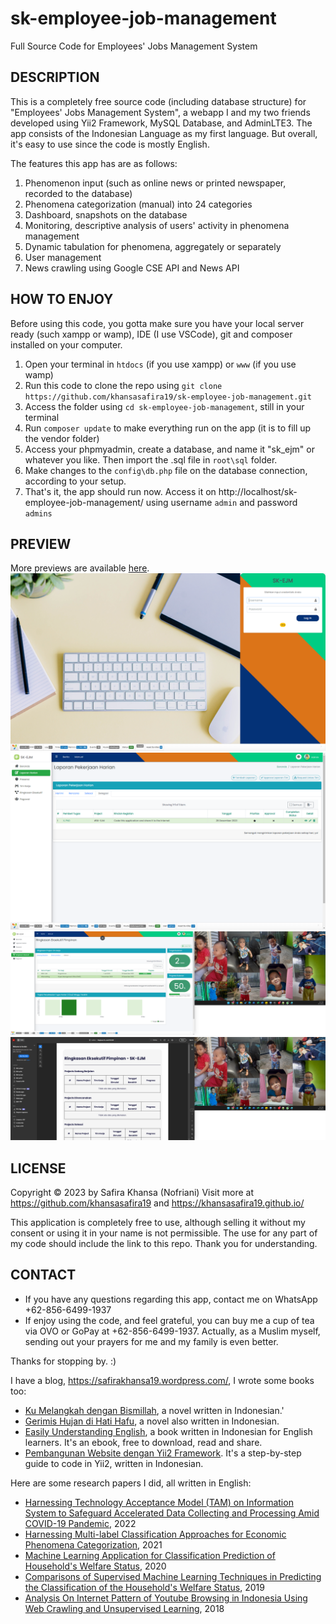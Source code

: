 # sk-employee-job-management
Full Source Code for Employees' Jobs Management System

## DESCRIPTION
This is a completely free source code (including database structure) for "Employees' Jobs Management System", a webapp I and my two friends developed using Yii2 Framework, MySQL Database, and AdminLTE3. The app consists of the Indonesian Language as my first language. But overall, it's easy to use since the code is mostly English. 

The features this app has are as follows:
1. Phenomenon input (such as online news or printed newspaper, recorded to the database)
2. Phenomena categorization (manual) into 24 categories
3. Dashboard, snapshots on the database
4. Monitoring, descriptive analysis of users' activity in phenomena management
5. Dynamic tabulation for phenomena, aggregately or separately
6. User management
7. News crawling using Google CSE API and News API

## HOW TO ENJOY
Before using this code, you gotta make sure you have your local server ready (such xampp or wamp), IDE (I use VSCode), git and composer installed on your computer.

1. Open your terminal in ```htdocs``` (if you use xampp) or ```www``` (if you use wamp)
2. Run this code to clone the repo using ```git clone https://github.com/khansasafira19/sk-employee-job-management.git```
3. Access the folder using ```cd sk-employee-job-management```, still in your terminal
4. Run ```composer update``` to make everything run on the app (it is to fill up the vendor folder)
5. Access your phpmyadmin, create a database, and name it "sk_ejm" or whatever you like. Then import the .sql file in ```root\sql``` folder.
6. Make changes to the ```config\db.php``` file on the database connection, according to your setup.
7. That's it, the app should run now. Access it on http://localhost/sk-employee-job-management/ using username ```admin``` and password ```admins```

## PREVIEW
More previews are available [here](https://github.com/khansasafira19/sk-employee-job-management/tree/master/demo-pics).
![](demo-pics/login.png?raw=true)
![](demo-pics/dailyreport.png?raw=true)
![](demo-pics/executive-summary.png?raw=true)
![](demo-pics/executive-summary-pdf.png?raw=true)

## LICENSE
Copyright © 2023 by Safira Khansa (Nofriani)
Visit more at https://github.com/khansasafira19 and https://khansasafira19.github.io/

This application is completely free to use, although selling it without my consent or using it in your name is not permissible.
The use for any part of my code should include the link to this repo. Thank you for understanding.

## CONTACT
- If you have any questions regarding this app, contact me on WhatsApp +62-856-6499-1937
- If enjoy using the code, and feel grateful, you can buy me a cup of tea via OVO or GoPay at +62-856-6499-1937. Actually, as a Muslim myself, sending out your prayers for me and my family is even better.

Thanks for stopping by. :)

I have a blog, https://safirakhansa19.wordpress.com/, I wrote some books too:
* [Ku Melangkah dengan Bismillah](https://store.ums.ac.id/buku/novel/ku-melangkah-dengan-bismillah-bila-selangkah-ku-datang-pada-mu-seriu-langkah-kau-datang-padaku.html), a novel written in Indonesian.'
* [Gerimis Hujan di Hati Hafu](https://ebooks.gramedia.com/id/buku/gerimis-hujan-di-hati-hafu), a novel also written in Indonesian.
* [Easily Understanding English](https://drive.google.com/drive/folders/10DZsqUkf4jFF7N8kFDGATDjFwWLU8Spn), a book written in Indonesian for English learners. It's an ebook, free to download, read and share.
* [Pembangunan Website dengan Yii2 Framework](https://books.google.co.id/books/about/Pembangunan_Website_dengan_Yii2_Framewor.html?id=bqOqDwAAQBAJ&redir_esc=y). It's a step-by-step guide to code in Yii2, written in Indonesian.

Here are some research papers I did, all written in English:
* [Harnessing Technology Acceptance Model (TAM) on Information System to Safeguard Accelerated Data Collecting and Processing Amid COVID-19 Pandemic](https://jurnal.kominfo.go.id/index.php/pekommas/article/view/2070104), 2022
* [Harnessing Multi-label Classification Approaches for Economic Phenomena Categorization](https://ajstd.org/index.php/ajstd/article/view/680), 2021
* [Machine Learning Application for Classification Prediction of Household's Welfare Status](http://jitce.fti.unand.ac.id/index.php/JITCE/article/view/68), 2020
* [Comparisons of Supervised Machine Learning Techniques in Predicting the Classification of the Household's Welfare Status](https://jurnal.kominfo.go.id/index.php/pekommas/article/view/2040105), 2019
* [Analysis On Internet Pattern of Youtube Browsing in Indonesia Using Web Crawling and Unsupervised Learning](https://jurnal.kominfo.go.id/index.php/iptekkom/article/view/93-106), 2018
